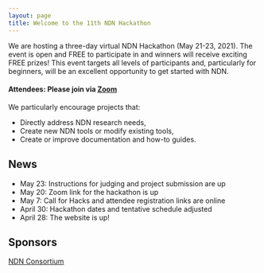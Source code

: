 ```yaml
---
layout: page
title: Welcome to the 11th NDN Hackathon
---
```


We are hosting a three-day virtual NDN Hackathon (May 21-23, 2021). The event is open and FREE to participate in and winners will receive exciting FREE prizes! This event targets all levels of participants and, particularly for beginners, will be an excellent opportunity to get started with NDN.

#### **Attendees: Please join via [Zoom](https://arizona.zoom.us/j/86129306505?pwd=VTZDMEhGQnU0TDZZZDR3K1hZRmpmZz09)**

We particularly encourage projects that:

 - Directly address NDN research needs,
 - Create new NDN tools or modify existing tools,
 - Create or improve documentation and how-to guides.


<!--## Call For Hacks

- Proposals should be submitted via [web form](https://docs.google.com/forms/d/e/1FAIpQLSfYe_kGUiosu01iMtbXPkMVgTYbMCXZgS-ZUaFx4IlKnun9-A/viewform).
- Click [here](http://11th-ndn-hackathon.named-data.net/cfh.html) for our "Call for Hacks".-->

## News
- May 23: Instructions for judging and project submission are up
- May 20: Zoom link for the hackathon is up
- May 7: Call for Hacks and attendee registration links are online
- April 30: Hackathon dates and tentative schedule adjusted
- April 28: The website is up!

## Sponsors

[NDN Consortium](https://named-data.net/consortium/)

